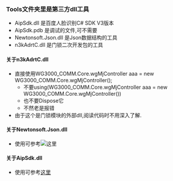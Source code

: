 ### Tools文件夹里是第三方dll工具
* AipSdk.dll 是百度人脸识别C# SDK V3版本
* AipSdk.pdb 是调试的文件,可不需要
* Newtonsoft.Json.dll 是Json数据结构的工具
* n3kAdrtC.dll 是门锁二次开发包的工具

#### 关于n3kAdrtC.dll
* 直接使用WG3000_COMM.Core.wgMjController aaa = new WG3000_COMM.Core.wgMjController();
    * 不要using(WG3000_COMM.Core.wgMjController aaa = new WG3000_COMM.Core.wgMjController())
    * 也不要Dispose它
    * 不然老是报错
* 由于这个是门锁模块的外部dll,阅读代码时不用深入了解.

#### 关于Newtonsoft.Json.dll
* 使用可参考![这里](FacialRecognitionLock/camera/OpencvSharpHelper.cs)

#### 关于AipSdk.dll
* 使用可参考[这里](https://cloud.baidu.com/doc/FACE/Face-Csharp-SDK.html#.E4.BA.BA.E8.84.B8.E6.90.9C.E7.B4.A2)

